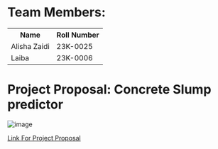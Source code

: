 # Team Members:

<table>
<tr>
  <th>Name</th>
  <th>Roll Number</th>
</tr>
<tr>
  <td>Alisha Zaidi</td>
  <td>23K-0025</td>
</tr>
<tr>
  <td>Laiba</td>
  <td>23K-0006</td>
</tr>
</table>

# Project Proposal: Concrete Slump predictor
![image](https://github.com/user-attachments/assets/4c9455e2-03fc-4538-ac6e-2a8ae5fd940c)



[Link For Project Proposal](https://github.com/laibaa1209/PAI-Project-24/tree/main/proposal)
